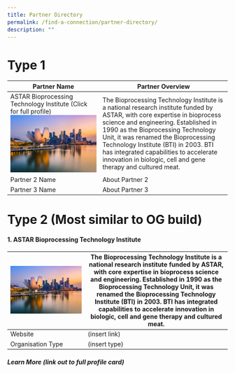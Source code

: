 ```yaml
---
title: Partner Directory
permalink: /find-a-connection/partner-directory/
description: ""
---
```

# Type 1 

| Partner Name | Partner Overview | 
| -------- | -------- |
| ASTAR Bioprocessing Technology Institute (Click for full profile) ![](/images/edb%20virtual%20background_10_preview.jpg)    | The Bioprocessing Technology Institute is a national research institute funded by ASTAR, with core expertise in bioprocess science and engineering. Established in 1990 as the Bioprocessing Technology Unit, it was renamed the Bioprocessing Technology Institute (BTI) in 2003. BTI has integrated capabilities to accelerate innovation in biologic, cell and gene therapy and cultured meat. |  
| Partner 2 Name  | About Partner 2 |
| Partner 3 Name  | About Partner 3 |


# Type 2 (Most similar to OG build)

#### 1. ASTAR Bioprocessing Technology Institute 


| ![](/images/edb%20virtual%20background_10_preview.jpg) | The Bioprocessing Technology Institute is a national research institute funded by ASTAR, with core expertise in bioprocess science and engineering. Established in 1990 as the Bioprocessing Technology Unit, it was renamed the Bioprocessing Technology Institute (BTI) in 2003. BTI has integrated capabilities to accelerate innovation in biologic, cell and gene therapy and cultured meat. | 
| -------- | -------- | 
| Website |  (insert link)
| Organisation Type| (insert type)

##### Learn More (link out to full profile card)